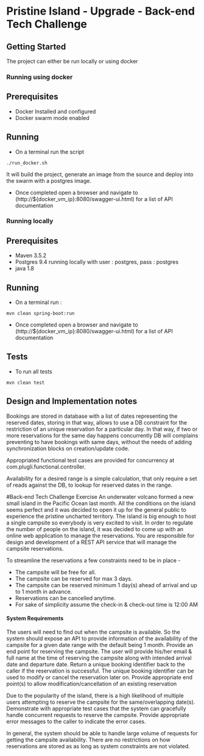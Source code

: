 # Pristine Island - Upgrade - Back-end Tech Challenge

## Getting Started
The project can either be run locally or using docker

### Running using docker

## Prerequisites
- Docker Installed and configured 
- Docker swarm mode enabled
 
## Running
- On a terminal run the script 
````
./run_docker.sh
````
It will build the project, generate an image from the source and deploy into the swarm with a postgres image.                    
- Once completed open a browser and navigate to (http://${docker_vm_ip}:8080/swagger-ui.html) for a list of API 
documentation

### Running locally 

## Prerequisites
- Maven 3.5.2
- Postgres 9.4 running locally with user : postgres, pass : postgres 
- java 1.8

## Running 
- On a terminal run : 
````
mvn clean spring-boot:run
````
- Once completed open a browser and navigate to (http://${docker_vm_ip}:8080/swagger-ui.html) for a list of API 
documentation

## Tests 
- To run all tests
````
mvn clean test
````

## Design and Implementation notes 

Bookings are stored in database with a list of dates representing the reserved dates, storing in 
that way, allows to use a DB constraint for the restriction of an unique reservation for a particular day.
In that way, if two or more reservations for the same day happens concurrently DB will complains preventing 
to have bookings with same days, without the needs of adding synchronization blocks on creation/update code.

Appropriated functional test cases are provided for concurrency at com.plugli.functional.controller.

Availability for a desired range is a simple calculation, that only require a set of reads against the DB, to lookup for 
reserved dates in the range.

#Back-end Tech Challenge Exercise
An underwater volcano formed a new small island in the Pacific Ocean last month. All the conditions on the island seems perfect and it was
decided to open it up for the general public to experience the pristine uncharted territory.
The island is big enough to host a single campsite so everybody is very excited to visit. In order to regulate the number of people on the island, it
was decided to come up with an online web application to manage the reservations. You are responsible for design and development of a REST
API service that will manage the campsite reservations.

To streamline the reservations a few constraints need to be in place -
- The campsite will be free for all.
- The campsite can be reserved for max 3 days.
- The campsite can be reserved minimum 1 day(s) ahead of arrival and up to 1 month in advance.
- Reservations can be cancelled anytime.
- For sake of simplicity assume the check-in & check-out time is 12:00 AM

#### System Requirements
The users will need to find out when the campsite is available. So the system should expose an API to provide information of the
availability of the campsite for a given date range with the default being 1 month.
Provide an end point for reserving the campsite. The user will provide his/her email & full name at the time of reserving the campsite
along with intended arrival date and departure date. Return a unique booking identifier back to the caller if the reservation is successful.
The unique booking identifier can be used to modify or cancel the reservation later on. Provide appropriate end point(s) to allow
modification/cancellation of an existing reservation

Due to the popularity of the island, there is a high likelihood of multiple users attempting to reserve the campsite for the same/overlapping
date(s). Demonstrate with appropriate test cases that the system can gracefully handle concurrent requests to reserve the campsite.
Provide appropriate error messages to the caller to indicate the error cases.

In general, the system should be able to handle large volume of requests for getting the campsite availability.
There are no restrictions on how reservations are stored as as long as system constraints are not violated.
